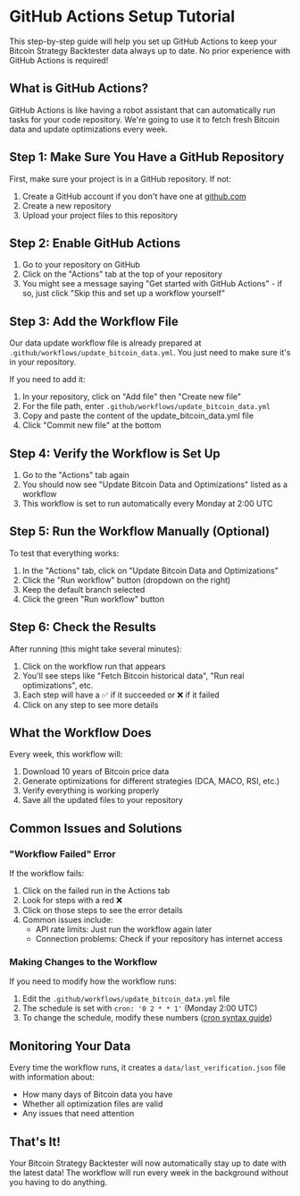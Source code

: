 # GitHub Actions Setup Tutorial

This step-by-step guide will help you set up GitHub Actions to keep your Bitcoin Strategy Backtester data always up to date. No prior experience with GitHub Actions is required!

## What is GitHub Actions?

GitHub Actions is like having a robot assistant that can automatically run tasks for your code repository. We're going to use it to fetch fresh Bitcoin data and update optimizations every week.

## Step 1: Make Sure You Have a GitHub Repository

First, make sure your project is in a GitHub repository. If not:

1. Create a GitHub account if you don't have one at [github.com](https://github.com/)
2. Create a new repository
3. Upload your project files to this repository

## Step 2: Enable GitHub Actions

1. Go to your repository on GitHub
2. Click on the "Actions" tab at the top of your repository
3. You might see a message saying "Get started with GitHub Actions" - if so, just click "Skip this and set up a workflow yourself"

## Step 3: Add the Workflow File

Our data update workflow file is already prepared at `.github/workflows/update_bitcoin_data.yml`. You just need to make sure it's in your repository.

If you need to add it:

1. In your repository, click on "Add file" then "Create new file"
2. For the file path, enter `.github/workflows/update_bitcoin_data.yml`
3. Copy and paste the content of the update_bitcoin_data.yml file
4. Click "Commit new file" at the bottom

## Step 4: Verify the Workflow is Set Up

1. Go to the "Actions" tab again
2. You should now see "Update Bitcoin Data and Optimizations" listed as a workflow
3. This workflow is set to run automatically every Monday at 2:00 UTC

## Step 5: Run the Workflow Manually (Optional)

To test that everything works:

1. In the "Actions" tab, click on "Update Bitcoin Data and Optimizations"
2. Click the "Run workflow" button (dropdown on the right)
3. Keep the default branch selected
4. Click the green "Run workflow" button

## Step 6: Check the Results

After running (this might take several minutes):

1. Click on the workflow run that appears
2. You'll see steps like "Fetch Bitcoin historical data", "Run real optimizations", etc.
3. Each step will have a ✅ if it succeeded or ❌ if it failed
4. Click on any step to see more details

## What the Workflow Does

Every week, this workflow will:

1. Download 10 years of Bitcoin price data
2. Generate optimizations for different strategies (DCA, MACO, RSI, etc.)
3. Verify everything is working properly
4. Save all the updated files to your repository

## Common Issues and Solutions

### "Workflow Failed" Error

If the workflow fails:

1. Click on the failed run in the Actions tab
2. Look for steps with a red ❌
3. Click on those steps to see the error details
4. Common issues include:
   - API rate limits: Just run the workflow again later
   - Connection problems: Check if your repository has internet access

### Making Changes to the Workflow

If you need to modify how the workflow runs:

1. Edit the `.github/workflows/update_bitcoin_data.yml` file
2. The schedule is set with `cron: '0 2 * * 1'` (Monday 2:00 UTC)
3. To change the schedule, modify these numbers ([cron syntax guide](https://docs.github.com/en/actions/using-workflows/workflow-syntax-for-github-actions#onschedule))

## Monitoring Your Data

Every time the workflow runs, it creates a `data/last_verification.json` file with information about:

- How many days of Bitcoin data you have
- Whether all optimization files are valid
- Any issues that need attention

## That's It!

Your Bitcoin Strategy Backtester will now automatically stay up to date with the latest data! The workflow will run every week in the background without you having to do anything.